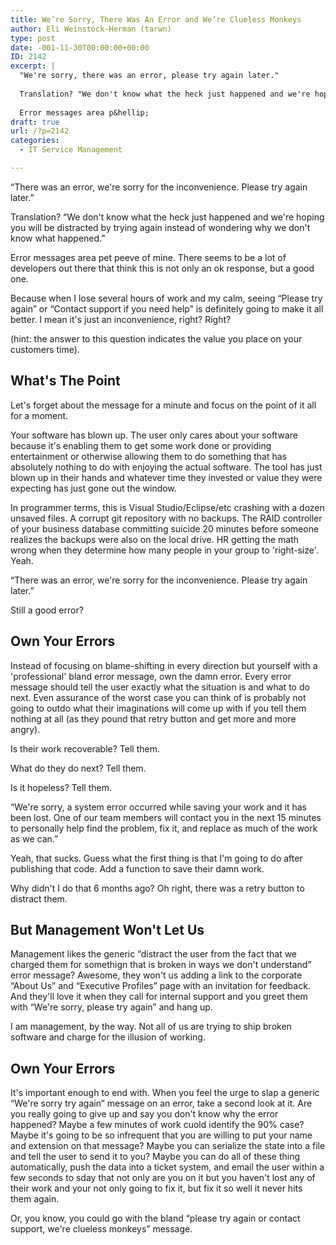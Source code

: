 ```yaml
---
title: We’re Sorry, There Was An Error and We’re Clueless Monkeys
author: Eli Weinstock-Herman (tarwn)
type: post
date: -001-11-30T00:00:00+00:00
ID: 2142
excerpt: |
  "We're sorry, there was an error, please try again later."
  
  Translation? "We don't know what the heck just happened and we're hoping you will be distracted by trying again instead of wondering why we don't know what happened."
  
  Error messages area p&hellip;
draft: true
url: /?p=2142
categories:
  - IT Service Management

---
```

“There was an error, we're sorry for the inconvenience. Please try again later.”

Translation? “We don't know what the heck just happened and we're hoping you will be distracted by trying again instead of wondering why we don't know what happened.”

Error messages area pet peeve of mine. There seems to be a lot of developers out there that think this is not only an ok response, but a good one.

Because when I lose several hours of work and my calm, seeing “Please try again” or “Contact support if you need help” is definitely going to make it all better. I mean it's just an inconvenience, right? Right? 

(hint: the answer to this question indicates the value you place on your customers time).

## What's The Point

Let's forget about the message for a minute and focus on the point of it all for a moment.

Your software has blown up. The user only cares about your software because it's enabling them to get some work done or providing entertainment or otherwise allowing them to do something that has absolutely nothing to do with enjoying the actual software. The tool has just blown up in their hands and whatever time they invested or value they were expecting has just gone out the window.

In programmer terms, this is Visual Studio/Eclipse/etc crashing with a dozen unsaved files. A corrupt git repository with no backups. The RAID controller of your business database committing suicide 20 minutes before someone realizes the backups were also on the local drive. HR getting the math wrong when they determine how many people in your group to 'right-size'. Yeah.

“There was an error, we're sorry for the inconvenience. Please try again later.”

Still a good error?

## Own Your Errors

Instead of focusing on blame-shifting in every direction but yourself with a 'professional' bland error message, own the damn error. Every error message should tell the user exactly what the situation is and what to do next. Even assurance of the worst case you can think of is probably not going to outdo what their imaginations will come up with if you tell them nothing at all (as they pound that retry button and get more and more angry).

Is their work recoverable? Tell them. 

What do they do next? Tell them.

Is it hopeless? Tell them.

“We're sorry, a system error occurred while saving your work and it has been lost. One of our team members will contact you in the next 15 minutes to personally help find the problem, fix it, and replace as much of the work as we can.”

Yeah, that sucks. Guess what the first thing is that I'm going to do after publishing that code. Add a function to save their damn work.

Why didn't I do that 6 months ago? Oh right, there was a retry button to distract them.

## But Management Won't Let Us

Management likes the generic “distract the user from the fact that we charged them for somethign that is broken in ways we don't understand” error message? Awesome, they won't us adding a link to the corporate “About Us” and “Executive Profiles” page with an invitation for feedback. And they'll love it when they call for internal support and you greet them with “We're sorry, please try again” and hang up.

I am management, by the way. Not all of us are trying to ship broken software and charge for the illusion of working. 

## Own Your Errors

It's important enough to end with. When you feel the urge to slap a generic “We're sorry try again” message on an error, take a second look at it. Are you really going to give up and say you don't know why the error happened? Maybe a few minutes of work cuold identify the 90% case? Maybe it's going to be so infrequent that you are willing to put your name and extension on that message? Maybe you can serialize the state into a file and tell the user to send it to you? Maybe you can do all of these thing automatically, push the data into a ticket system, and email the user within a few seconds to sday that not only are you on it but you haven't lost any of their work and your not only going to fix it, but fix it so well it never hits them again.

Or, you know, you could go with the bland “please try again or contact support, we're clueless monkeys” message.